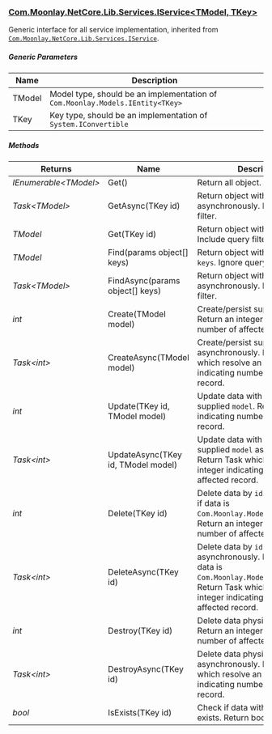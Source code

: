 ### [Com.Moonlay.NetCore.Lib.Services.IService<TModel, TKey>]
Generic interface for all service implementation, inherited from [`Com.Moonlay.NetCore.Lib.Services.IService`][Com.Moonlay.NetCore.Lib.docs.IService].


##### Generic Parameters

|Name													| Description|
|---													| --- |
|TModel													| Model type, should be an implementation of `Com.Moonlay.Models.IEntity<TKey>`|
|TKey													| Key type, should be an implementation of `System.IConvertible` |


##### Methods

|Returns				| Name									| Description |
|---					| ---									| --------    |
|*IEnumerable\<TModel>*	| Get()									| Return all object. |
|*Task\<TModel>*		| GetAsync(TKey id)						| Return object with specified `id` asynchronously. Include query filter.|
|*TModel*				| Get(TKey id)							| Return object with specified `id`. Include query filter.|
|*TModel*				| Find(params object[] keys)			| Return object with specified `keys`. Ignore query filter.|
|*Task\<TModel>*		| FindAsync(params object[] keys)		| Return object with specified `keys` asynchronously. Ignore query filter.|
|*int*					| Create(TModel model)					| Create/persist supplied `object`. Return an integer indicating number of affected record. |
|*Task\<int>*			| CreateAsync(TModel model)				| Create/persist supplied `object` asynchronously. Return Task which resolve an integer indicating number of affected record. |
|*int*					| Update(TKey id, TModel model)			| Update data with id `id` with supplied `model`. Return an integer indicating number of affected record. |
|*Task\<int>*			| UpdateAsync(TKey id, TModel model)	| Update data with id `id` with supplied `model` asynchronously. Return Task which resolve an integer indicating number of affected record. |
|*int*					| Delete(TKey id)						| Delete data by `id`.Do soft delete if data is `Com.Moonlay.Models.ISoftEntity`. Return an integer indicating number of affected record. |
|*Task\<int>*			| DeleteAsync(TKey id)					| Delete data by `id` asynchronously. Do soft delete if data is `Com.Moonlay.Models.ISoftEntity`. Return Task which resolve an integer indicating number of affected record. |
|*int*					| Destroy(TKey id)						| Delete data physically by `id`. Return an integer indicating number of affected record. |
|*Task\<int>*			| DestroyAsync(TKey id)					| Delete data physically by `id` asynchronously. Return Task which resolve an integer indicating number of affected record. |
|*bool*					| IsExists(TKey id)						| Check if data with specified `id` exists. Return boolean. |





[Com.Moonlay.NetCore.Lib.docs.IService]: ./Com.Moonlay.NetCore.Lib/docs/Com.Moonlay.NetCore.Lib.Services.IService.md
[Com.Moonlay.NetCore.Lib.Services.IService<TModel, TKey>]: ./Com.Moonlay.NetCore.Lib/Services/IService.cs